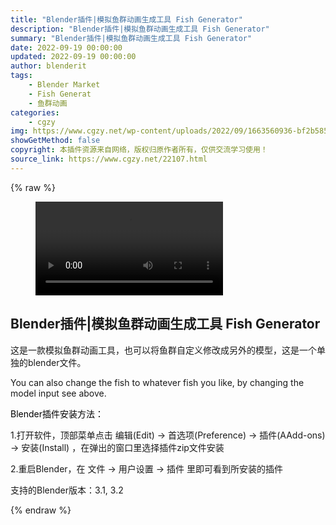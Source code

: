 ```yaml
---
title: "Blender插件|模拟鱼群动画生成工具 Fish Generator"
description: "Blender插件|模拟鱼群动画生成工具 Fish Generator"
summary: "Blender插件|模拟鱼群动画生成工具 Fish Generator"
date: 2022-09-19 00:00:00
updated: 2022-09-19 00:00:00
author: blenderit
tags: 
    - Blender Market
    - Fish Generat
    - 鱼群动画
categories:
    - cgzy
img: https://www.cgzy.net/wp-content/uploads/2022/09/1663560936-bf2b585aaeb7a04.jpg
showGetMethod: false
copyright: 本插件资源来自网络，版权归原作者所有，仅供交流学习使用！
source_link: https://www.cgzy.net/22107.html
---
```


{% raw %}
<figure class="wp-block-video aligncenter"><video controls src="https://cloud.video.taobao.com/play/u/717183932/p/1/e/6/t/1/376938680117.mp4"></video></figure><div class="wp-block-pandastudio-title"><div class="title_style_01"><h2 id="h2-0">Blender插件|模拟鱼群动画生成工具 Fish Generator</h2></div></div><p>这是一款模拟鱼群动画工具，也可以将鱼群自定义修改成另外的模型，这是一个单独的blender文件。</p><p>You can also change the fish to whatever fish you like, by changing the model input see above.</p><p><mark style="background-color:rgba(0, 0, 0, 0)" class="has-inline-color has-vivid-red-color">Blender插件安装方法：</mark></p><p>1.打开软件，顶部菜单点击 编辑(Edit) → 首选项(Preference) → 插件(AAdd-ons) → 安装(Install) ，在弹出的窗口里选择插件zip文件安装</p><p>2.重启Blender，在 文件 → 用户设置 → 插件 里即可看到所安装的插件</p><div class="wp-block-pandastudio-tips"><div class="tip success "><p>支持的Blender版本：3.1, 3.2</p>
</div></div>
<div style="display: none">cgzy</div>
{% endraw %}